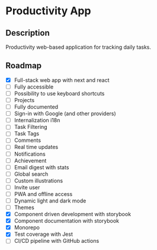 # Productivity App

## Description

Productivity web-based application for tracking daily tasks.

## Roadmap

- [x] Full-stack web app with next and react
- [ ] Fully accessible
- [ ] Possibility to use keyboard shortcuts
- [ ] Projects
- [ ] Fully documented
- [ ] Sign-in with Google (and other providers)
- [ ] Internalization i18n
- [ ] Task Filtering
- [ ] Task Tags
- [ ] Comments
- [ ] Real time updates
- [ ] Notifications
- [ ] Achievement
- [ ] Email digest with stats
- [ ] Global search
- [ ] Custom illustrations
- [ ] Invite user
- [ ] PWA and offline access
- [ ] Dynamic light and dark mode
- [ ] Themes
- [x] Component driven development with storybook
- [x] Component documentation with storybook
- [x] Monorepo
- [x] Test coverage with Jest
- [ ] CI/CD pipeline with GitHub actions

